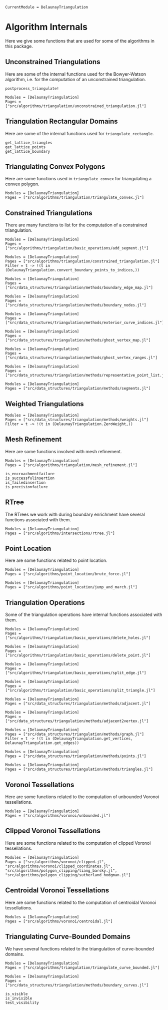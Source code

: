 ```@meta 
CurrentModule = DelaunayTriangulation
```

# Algorithm Internals 

Here we give some functions that are used for some of the algorithms in this package.

## Unconstrained Triangulations

Here are some of the internal functions used for the Bowyer-Watson algorithm, i.e. for the computation of an unconstrained triangulation.

```@docs 
postprocess_triangulate!
```

```@autodocs 
Modules = [DelaunayTriangulation]
Pages = ["src/algorithms/triangulation/unconstrained_triangulation.jl"]
```

## Triangulation Rectangular Domains

Here are some of the internal functions used for `triangulate_rectangle`.

```@docs 
get_lattice_triangles 
get_lattice_points 
get_lattice_boundary
```

## Triangulating Convex Polygons

Here are some functions used in `triangulate_convex` for triangulating a convex polygon.

```@autodocs 
Modules = [DelaunayTriangulation]
Pages = ["src/algorithms/triangulation/triangulate_convex.jl"]
```

## Constrained Triangulations

There are many functions to list for the computation of a constrained triangulation.

```@autodocs
Modules = [DelaunayTriangulation]
Pages = ["src/algorithms/triangulation/basic_operations/add_segment.jl"]
```

```@autodocs
Modules = [DelaunayTriangulation] 
Pages = ["src/algorithms/triangulation/constrained_triangulation.jl"]
Filter = t -> !(t in (DelaunayTriangulation.convert_boundary_points_to_indices,))
```

```@autodocs
Modules = [DelaunayTriangulation] 
Pages = ["src/data_structures/triangulation/methods/boundary_edge_map.jl"]
```

```@autodocs
Modules = [DelaunayTriangulation] 
Pages = ["src/data_structures/triangulation/methods/boundary_nodes.jl"]
```

```@autodocs
Modules = [DelaunayTriangulation] 
Pages = ["src/data_structures/triangulation/methods/exterior_curve_indices.jl"]
```

```@autodocs
Modules = [DelaunayTriangulation] 
Pages = ["src/data_structures/triangulation/methods/ghost_vertex_map.jl"]
```

```@autodocs
Modules = [DelaunayTriangulation] 
Pages = ["src/data_structures/triangulation/methods/ghost_vertex_ranges.jl"]
```

```@autodocs
Modules = [DelaunayTriangulation] 
Pages = ["src/data_structures/triangulation/methods/representative_point_list.jl"]
```

```@autodocs
Modules = [DelaunayTriangulation] 
Pages = ["src/data_structures/triangulation/methods/segments.jl"]
```

## Weighted Triangulations

```@autodocs 
Modules = [DelaunayTriangulation]
Pages = ["src/data_structures/triangulation/methods/weights.jl"]
Filter = t -> !(t in (DelaunayTriangulation.ZeroWeight,))
```

## Mesh Refinement 

Here are some functions involved with mesh refinement.

```@autodocs 
Modules = [DelaunayTriangulation]
Pages = ["src/algorithms/triangulation/mesh_refinement.jl"]
```

```@docs 
is_encroachmentfailure 
is_successfulinsertion
is_failedinsertion
is_precisionfailure
```

## RTree

The RTrees we work with during boundary enrichment have several functions associated with them.

```@autodocs
Modules = [DelaunayTriangulation]
Pages = ["src/algorithms/intersections/rtree.jl"]
```

## Point Location

Here are some functions related to point location.

```@autodocs
Modules = [DelaunayTriangulation]
Pages = ["src/algorithms/point_location/brute_force.jl"]
```

```@autodocs
Modules = [DelaunayTriangulation]
Pages = ["src/algorithms/point_location/jump_and_march.jl"]
```

## Triangulation Operations

Some of the triangulation operations have internal functions associated with them.

```@autodocs
Modules = [DelaunayTriangulation]
Pages = ["src/algorithms/triangulation/basic_operations/delete_holes.jl"]
```

```@autodocs
Modules = [DelaunayTriangulation]
Pages = ["src/algorithms/triangulation/basic_operations/delete_point.jl"]
```

```@autodocs
Modules = [DelaunayTriangulation]
Pages = ["src/algorithms/triangulation/basic_operations/split_edge.jl"]
```

```@autodocs
Modules = [DelaunayTriangulation]
Pages = ["src/algorithms/triangulation/basic_operations/split_triangle.jl"]
```

```@autodocs 
Modules = [DelaunayTriangulation]
Pages = ["src/data_structures/triangulation/methods/adjacent.jl"]
```

```@autodocs 
Modules = [DelaunayTriangulation]
Pages = ["src/data_structures/triangulation/methods/adjacent2vertex.jl"]
```

```@autodocs 
Modules = [DelaunayTriangulation]
Pages = ["src/data_structures/triangulation/methods/graph.jl"]
Filter = t -> !(t in (DelaunayTriangulation.get_vertices, DelaunayTriangulation.get_edges))
```

```@autodocs 
Modules = [DelaunayTriangulation]
Pages = ["src/data_structures/triangulation/methods/points.jl"]
```

```@autodocs 
Modules = [DelaunayTriangulation]
Pages = ["src/data_structures/triangulation/methods/triangles.jl"]
```

## Voronoi Tessellations

Here are some functions related to the computation of unbounded Voronoi tessellations.

```@autodocs 
Modules = [DelaunayTriangulation]
Pages = ["src/algorithms/voronoi/unbounded.jl"]
```

## Clipped Voronoi Tessellations

Here are some functions related to the computation of clipped Voronoi tessellations.

```@autodocs
Modules = [DelaunayTriangulation]
Pages = ["src/algorithms/voronoi/clipped.jl", "src/algorithms/voronoi/clipped_coordinates.jl", "src/algorithms/polygon_clipping/liang_barsky.jl", "src/algorithms/polygon_clipping/sutherland_hodgman.jl"]
```

## Centroidal Voronoi Tessellations 

Here are some functions related to the computation of centroidal Voronoi tessellations.

```@autodocs
Modules = [DelaunayTriangulation]
Pages = ["src/algorithms/voronoi/centroidal.jl"]
```

## Triangulating Curve-Bounded Domains

We have several functions related to the triangulation of curve-bounded domains.

```@autodocs 
Modules = [DelaunayTriangulation]
Pages = ["src/algorithms/triangulation/triangulate_curve_bounded.jl"]
```

```@autodocs
Modules = [DelaunayTriangulation]
Pages = ["src/data_structures/triangulation/methods/boundary_curves.jl"]
```

```@docs 
is_visible
is_invisible
test_visibility
```